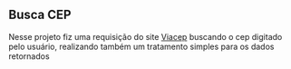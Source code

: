 ## Busca CEP

Nesse projeto fiz uma requisição do site [Viacep](https://viacep.com.br/ "Viacep") buscando o cep digitado pelo usuário, realizando também um tratamento simples para os dados retornados
